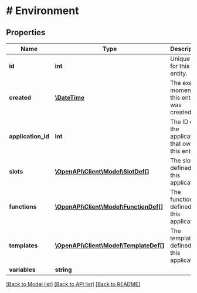 # # Environment

## Properties

Name | Type | Description | Notes
------------ | ------------- | ------------- | -------------
**id** | **int** | Unique ID for this entity. | 
**created** | [**\DateTime**](\DateTime.md) | The exact moment this entity was created. | 
**application_id** | **int** | The ID of the application that owns this entity. | 
**slots** | [**\OpenAPI\Client\Model\SlotDef[]**](SlotDef.md) | The slots defined for this application. | 
**functions** | [**\OpenAPI\Client\Model\FunctionDef[]**](FunctionDef.md) | The functions defined for this application. | 
**templates** | [**\OpenAPI\Client\Model\TemplateDef[]**](TemplateDef.md) | The templates defined for this application. | 
**variables** | **string** |  | 

[[Back to Model list]](../../README.md#documentation-for-models) [[Back to API list]](../../README.md#documentation-for-api-endpoints) [[Back to README]](../../README.md)


